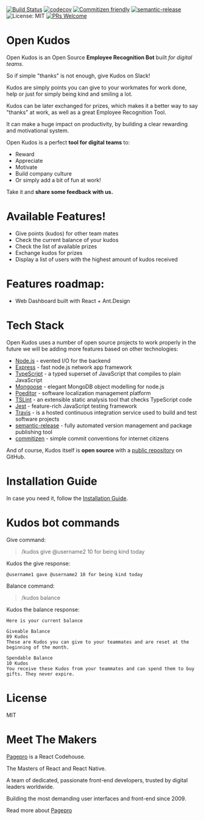 [![Build Status](https://travis-ci.org/Pagepro/open-kudos.svg?branch=development)](https://travis-ci.org/Pagepro/open-kudos)
[![codecov](https://codecov.io/gh/Pagepro/open-kudos/branch/master/graph/badge.svg)](https://codecov.io/gh/Pagepro/open-kudos)
[![Commitizen friendly](https://img.shields.io/badge/commitizen-friendly-brightgreen.svg)](http://commitizen.github.io/cz-cli/)
[![semantic-release](https://img.shields.io/badge/%20%20%F0%9F%93%A6%F0%9F%9A%80-semantic--release-e10079.svg)](https://github.com/semantic-release/semantic-release)
![License: MIT](https://img.shields.io/badge/License-MIT-green.svg)
[![PRs Welcome](https://img.shields.io/badge/PRs-welcome-brightgreen.svg?style=flat-square)](http://makeapullrequest.com)

# Open Kudos

Open Kudos is an Open Source **Employee Recognition Bot** built *for digital teams.*

So if simple "thanks" is not enough, give Kudos on Slack! 

Kudos are simply points you can give to your workmates for work done, help or just for simply being kind and smiling a lot. 

Kudos can be later exchanged for prizes, which makes it a better way to say "thanks" at work, as well as a great Employee Recognition Tool. 
 
It can make a huge impact on productivity, by building a clear rewarding and motivational system.

Open Kudos is a perfect **tool for digital teams** to: 
- Reward
- Appreciate 
- Motivate
- Build company culture
- Or simply add a bit of fun at work! 

Take it and **share some feedback with us.**

# Available Features!

- Give points (kudos) for other team mates
- Check the current balance of your kudos
- Check the list of available prizes
- Exchange kudos for prizes
- Display a list of users with the highest amount of kudos received

# Features roadmap:

  - Web Dashboard built with React + Ant.Design

# Tech Stack

Open Kudos uses a number of open source projects to work properly in the future we will be adding more features based on other technologies:

* [Node.js] - evented I/O for the backend
* [Express] - fast node.js network app framework 
* [TypeScript] - a typed superset of JavaScript that compiles to plain JavaScript
* [Mongoose] - elegant MongoDB object modelling for node.js
* [Poeditor] - software localization management platform 
* [TSLint] - an extensible static analysis tool that checks TypeScript code
* [Jest] - feature-rich JavaScript testing framework
* [Travis] - is a hosted continuous integration service used to build and test software projects
* [semantic-release] - fully automated version management and package publishing tool
* [commitizen] - simple commit conventions for internet citizens

And of course, Kudos itself is **open source** with a [public repository][kudos]
 on GitHub.

# Installation Guide

In case you need it, follow the [Installation Guide][guid].

# Kudos bot commands

Give command:

>/kudos give @username2 10 for being kind today


Kudos the give response:
```
@username1 gave @username2 10 for being kind today
```

Balance command:

>/kudos balance

Kudos the balance response:
```
Here is your current balance

Giveable Balance
89 Kudos
These are Kudos you can give to your teammates and are reset at the beginning of the month.

Spendable Balance
10 Kudos 
You receive these Kudos from your teammates and can spend them to buy gifts. They never expire.
```

# License

MIT 

# Meet The Makers

[Pagepro] is a React Codehouse.

The Masters of React and React Native. 

A team of dedicated, passionate front-end  developers, trusted by digital leaders worldwide. 

Building the most demanding user interfaces and front-end since 2009. 

Read more about [Pagepro]


[Pagepro]: <https://pagepro.co/>
[TypeScript]: <https://www.typescriptlang.org/>
[Node.js]: <http://nodejs.org>
[Express]: <http://expressjs.com>
[Mongoose]: <https://mongoosejs.com/>
[kudos]: <https://github.com/Pagepro/open-kudos>
[Poeditor]: <https://poeditor.com/>
[TSLint]: <https://palantir.github.io/tslint/>
[Jest]: <https://jestjs.io/>
[Travis]: <https://travis-ci.org/>
[guid]: <https://github.com/Pagepro/open-kudos/blob/development/INSTALLATION.md>
[semantic-release]: <https://github.com/semantic-release/semantic-release>
[commitizen]: <https://github.com/commitizen/cz-cli>
